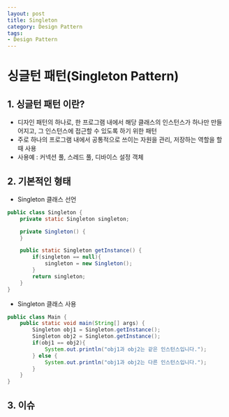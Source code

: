 ```yaml
---
layout: post
title: Singleton
category: Design Pattern
tags:
- Design Pattern
---
```


# 싱글턴 패턴(Singleton Pattern)

## 1. 싱글턴 패턴 이란?
- 디자인 패턴의 하나로, 한 프로그램 내에서 해당 클래스의 인스턴스가 하나만 만들어지고, 그 인스턴스에 접근할 수 있도록 하기 위한 패턴
- 주로 하나의 프로그램 내에서 공통적으로 쓰이는 자원을 관리, 저장하는 역할을 할때 사용
- 사용예 : 커넥션 풀, 스레드 풀, 디바이스 설정 객체

## 2. 기본적인 형태
- Singleton 클래스 선언
```java
public class Singleton {
	private static Singleton singleton;

	private Singleton() {
	}

	public static Singleton getInstance() {
		if(singleton == null){
			singleton = new Singleton();
		}
		return singleton;
	}
}
```

- Singleton 클래스 사용
```java
public class Main {
	public static void main(String[] args) {
		Singleton obj1 = Singleton.getInstance();
		Singleton obj2 = Singleton.getInstance();
		if(obj1 == obj2){
			System.out.println("obj1과 obj2는 같은 인스턴스입니다.");
		} else {
			System.out.println("obj1과 obj2는 다른 인스턴스입니다.");
		}
	}
}
```

## 3. 이슈